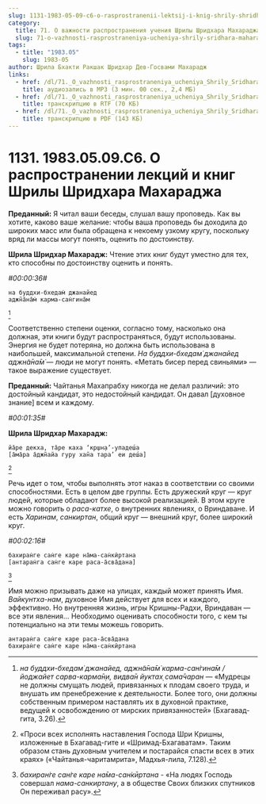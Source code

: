 ```yaml
---
slug: 1131-1983-05-09-c6-o-rasprostranenii-lektsij-i-knig-shrily-shridhara-maharadzha
category:
  title: 71. О важности распространения учения Шрилы Шридхара Махараджа
  slug: 71-o-vazhnosti-rasprostraneniya-ucheniya-shrily-sridhara-maharaja
tags:
  - title: "1983.05"
    slug: 1983-05
author: Шрила Бхакти Ракшак Шридхар Дев-Госвами Махарадж
links:
  - href: /dl/71._O_vazhnosti_rasprostraneniya_ucheniya_Shrily_Sridhara_Maharaja/1131_1983.05.09.C6_SridharMj_O_rasprostranenii_lekciy_i_knig_Shrily_Shridhara_Maharaja.mp3
    title: аудиозапись в MP3 (3 мин. 00 сек., 2,4 МБ)
  - href: /dl/71._O_vazhnosti_rasprostraneniya_ucheniya_Shrily_Sridhara_Maharaja/1131_1983.05.09.C6_SridharMj_O_rasprostranenii_lekciy_i_knig_Shrily_Shridhara_Maharaja.rtf
    title: транскрипцию в RTF (70 КБ)
  - href: /dl/71._O_vazhnosti_rasprostraneniya_ucheniya_Shrily_Sridhara_Maharaja/1131_1983.05.09.C6_SridharMj_O_rasprostranenii_lekciy_i_knig_Shrily_Shridhara_Maharaja.pdf
    title: транскрипцию в PDF (143 КБ)
---
```


# 1131. 1983.05.09.C6. О распространении лекций и книг Шрилы Шридхара Махараджа

**Преданный:** Я читал ваши беседы, слушал вашу проповедь. Как вы хотите, каково ваше желание: чтобы ваша проповедь бы доходила до широких масс или была обращена к некоему узкому кругу, поскольку вряд ли массы могут понять, оценить по достоинству.

**Шрила Шридхар Махарадж:** Чтение этих книг будут уместно для тех, кто способны по достоинству оценить и понять.

*#00:00:36#*

    на буддхи-бхедам̇ джанайед
    аджн̃а̄на̄м̇ карма-сан̇гина̄м
[^_ftn1]

Соответственно степени оценки, согласно тому, насколько она должная, эти книги будут распространяться, будут использованы. Энергия не будет потеряна, но должна быть использована в наибольшей, максимальной степени. *На буддхи-бхедам̇ джанайед аджн̃а̄на̄м̇* — люди не могут понять. «Метать бисер перед свиньями» — такое выражение существует.

**Преданный:** Чайтанья Махапрабху никогда не делал различий: это достойный кандидат, это недостойный кандидат. Он давал [духовное знание] всем и каждому.

*#00:01:35#*

**Шрила Шридхар Махарадж:**

    йа̄ре декха, та̄ре каха ‘кр̣шн̣а’-упадеш́а
    [а̄ма̄ра а̄джн̃айа гуру хан̃а тара’ еи деш́а]
[^_ftn2]

Речь идет о том, чтобы выполнять этот наказ в соответствии со своими способностями. Есть в целом две группы. Есть дружеский круг — круг людей, которые обладают более высокой реализацией. В этом круге можно говорить о *раса-катхе*, о внутренних явлениях, о Вриндаване. И есть *Харинам*, *санкиртан*, общий круг — внешний круг, более широкий круг.

*#00:02:16#*

    бахиран̇ге сан̇ге каре на̄ма-сан̇кӣртана
    [антаран̇га сан̇ге каре раса-а̄сва̄дана]
[^_ftn3]

Имя можно призывать даже на улицах, каждый может принять Имя. *Вайкунтха-нам*, духовное Имя действует для всех и каждого, эффективно. Но внутренняя жизнь, игры Кришны-Радхи, Вриндаван — все эти явления… Необходимо оценивать способности того, с кем ты потенциально на эти темы можешь говорить.

    антаран̇га сан̇ге каре раса-а̄сва̄дана
    бахиран̇ге сан̇ге каре на̄ма-сан̇кӣртана



[^_ftn1]: *на буддхи-бхедам̇ джанайед, аджн̃а̄на̄м̇ карма-сан̇гина̄м / йоджайет сарва-карма̄н̣и, видва̄н йуктах̣ сама̄чаран* — «Мудрецы не должны смущать людей, привязанных к плодам своего труда, и внушать им пренебрежение к деятельности. Более того, они должны собственным примером наставлять их в духовной практике, ведущей к освобождению от мирских привязанностей» (Бхагавад-гита, 3.26).

[^_ftn2]: «Проси всех исполнять наставления Господа Шри Кришны, изложенные в Бхагавад-гите и «Шримад-Бхагаватам». Таким образом стань духовным учителем и постарайся спасти всех в этих краях» («Чайтанья-чаритамрита», Мадхья-лила, 7.128).

[^_ftn3]: *бахиран̇ге сан̇ге каре на̄ма-сан̇кӣртана* - «На людях Господь совершал *нама-санкиртану*, а в обществе Своих близких спутников Он переживал расу».

